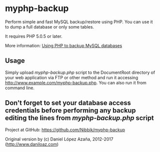 myphp-backup
============

Perform simple and fast MySQL backup/restore using PHP. You can use it to dump a full database or only some tables.

It requires PHP 5.0.5 or later.

More information: [Using PHP to backup MySQL databases](http://www.daniloaz.com/en/using-php-to-backup-mysql-databases/)

Usage
-----

Simply upload *myphp-backup.php* script to the DocumentRoot directory of your web application via FTP or other method and run it accessing http://www.example.com/myphp-backup.php. You can also run it from command line.

Don't forget to set your database access credentials before performing any backup editing the lines from *myphp-backup.php* script
-----
Project at GitHub: https://github.com/Nibbik/myphp-backup

Original version by (c) Daniel López Azaña, 2012-2017 (http://www.daniloaz.com)
